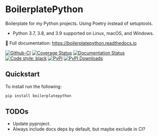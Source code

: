 # BoilerplatePython

Boilerplate for my Python projects. Using Poetry instead of setuptools.

* Python 3.7, 3.8, and 3.9 supported on Linux, macOS, and Windows.

📖 Full documentation: https://boilerplatepython.readthedocs.io

[![Github-CI][github-ci]][github-link]
[![Coverage Status][codecov-badge]][codecov-link]
[![Documentation Status][rtd-badge]][rtd-link]
[![Code style: black][black-badge]][black-link]
[![PyPI][pypi-badge]][pypi-link]
[![PyPI Downloads][pypi-dl-badge]][pypi-dl-link]

[github-ci]: https://github.com/Robpol86/boilerplatepython/actions/workflows/ci.yml/badge.svg?branch=main
[github-link]: https://github.com/Robpol86/boilerplatepython/actions/workflows/ci.yml
[codecov-badge]: https://codecov.io/gh/Robpol86/boilerplatepython/branch/main/graph/badge.svg
[codecov-link]: https://codecov.io/gh/Robpol86/boilerplatepython
[rtd-badge]: https://readthedocs.org/projects/boilerplatepython/badge/?version=latest
[rtd-link]: https://boilerplatepython.readthedocs.io/en/latest/?badge=latest
[black-badge]: https://img.shields.io/badge/code%20style-black-000000.svg
[black-link]: https://github.com/ambv/black
[pypi-badge]: https://img.shields.io/pypi/v/boilerplatepython.svg
[pypi-link]: https://pypi.org/project/boilerplatepython
[pypi-dl-badge]: https://img.shields.io/pypi/dw/boilerplatepython?label=pypi%20downloads
[pypi-dl-link]: https://pypistats.org/packages/boilerplatepython

## Quickstart

To install run the following:

```bash
pip install boilerplatepython
```

## TODOs

* Update pyproject.
* Always include docs deps by default, but maybe exclude in CI?
